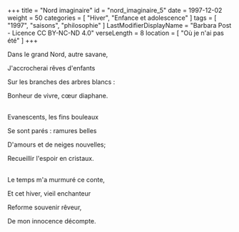 +++
title = "Nord imaginaire"
id = "nord_imaginaire_5"
date = 1997-12-02
weight = 50
categories = [ "Hiver", "Enfance et adolescence" ]
tags = [ "1997", "saisons", "philosophie" ]
LastModifierDisplayName = "Barbara Post - Licence CC BY-NC-ND 4.0"
verseLength = 8
location = [ "Où je n'ai pas été" ]
+++

Dans le grand Nord, autre savane,

J'accrocherai rêves d'enfants

Sur les branches des arbres blancs :

Bonheur de vivre, cœur diaphane.

 \
Evanescents, les fins bouleaux

Se sont parés : ramures belles

D'amours et de neiges nouvelles;

Recueillir l'espoir en cristaux.

 \
Le temps m'a murmuré ce conte,

Et cet hiver, vieil enchanteur

Reforme souvenir rêveur,

De mon innocence décompte.
